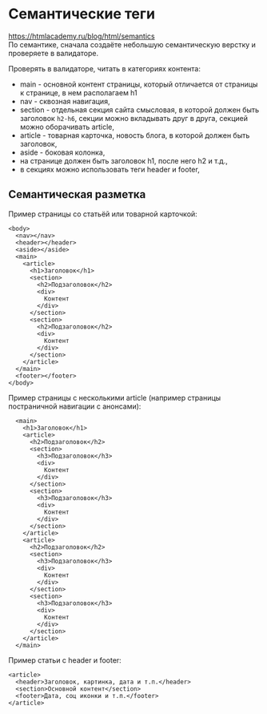 # Семантические теги
https://htmlacademy.ru/blog/html/semantics  
По семантике, сначала создаёте небольшую семантическую верстку и проверяете в валидаторе.  

Проверять в валидаторе, читать в категориях контента:
- main - основной контент страницы, который отличается от страницы к странице, в нем располагаем h1
- nav - сквозная навигация,
- section - отдельная секция сайта смысловая, в которой должен быть заголовок `h2-h6`, секции можно вкладывать друг в друга, секцией можно оборачивать article,
- article - товарная карточка, новость блога, в которой должен быть заголовок,
- aside - боковая колонка,
- на странице должен быть заголовок h1, после него h2 и т.д.,
- в секциях можно использовать теги header и footer,

## Семантическая разметка

Пример страницы со статьёй или товарной карточкой:

    <body>
      <nav></nav>
      <header></header>
      <aside></aside>
      <main>
        <article>
          <h1>Заголовок</h1>
          <section>
            <h2>Подзаголовок</h2>
            <div>
              Контент
            </div>
          </section>
          <section>
            <h2>Подзаголовок</h2>
            <div>
              Контент
            </div>
          </section>
        </article>
      </main>
      <footer></footer>
    </body>

Пример страницы с несколькими article (например страницы постраничной навигации с анонсами):

      <main>
        <h1>Заголовок</h1>
        <article>
          <h2>Подзаголовок</h2>
          <section>
            <h3>Подзаголовок</h3>
            <div>
              Контент
            </div>
          </section>
          <section>
            <h3>Подзаголовок</h3>
            <div>
              Контент
            </div>
          </section>
        </article>
        <article>
          <h2>Подзаголовок</h2>
          <section>
            <h3>Подзаголовок</h3>
            <div>
              Контент
            </div>
          </section>
          <section>
            <h3>Подзаголовок</h3>
            <div>
              Контент
            </div>
          </section>
        </article>
      </main>

Пример статьи с header и footer:

    <article>
      <header>Заголовок, картинка, дата и т.п.</header>
      <section>Основной контент</section>
      <footer>Дата, соц иконки и т.п.</footer>
    </article>
